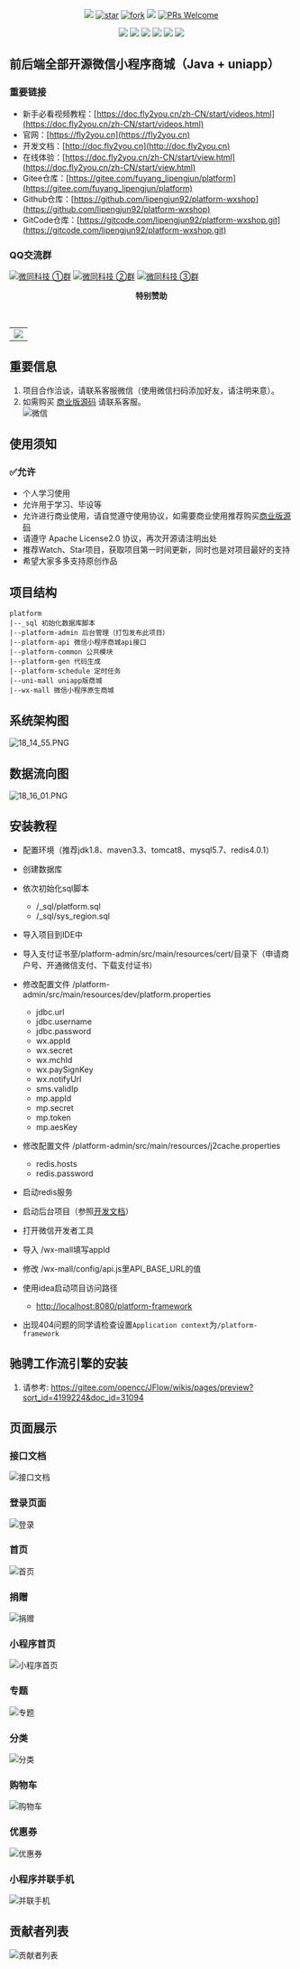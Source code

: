 <p align="center">
 <a target="_blank" href="https://gitee.com/fuyang_lipengjun/platform/blob/master/LICENSE"><img src="https://img.shields.io/github/license/lipengjun92/platform-wxshop"/></a>
 <a href='https://gitee.com/fuyang_lipengjun/platform/stargazers'><img src='https://gitee.com/fuyang_lipengjun/platform/badge/star.svg?theme=gvp' alt='star'/></a>
 <a href='https://gitee.com/fuyang_lipengjun/platform/members'><img src='https://gitee.com/fuyang_lipengjun/platform/badge/fork.svg?theme=gvp' alt='fork'/></a>
 <a target="_blank" href="https://gitee.com/fuyang_lipengjun/platform/contributors?ref=master"><img src="https://img.shields.io/badge/dynamic/json?url=https%3A%2F%2Fgitee.com%2Ffuyang_lipengjun%2Fplatform%2Fcontributors_count%3Fref%3Dmaster&query=contributors_count&label=Contributors&color=green"/></a>
 <a target="_blank" href="http://makeapullrequest.com"><img src="https://img.shields.io/badge/PRs-welcome-brightgreen.svg?style=flat-square" alt="PRs Welcome" title="PRs Welcome"></a>
</p>
<p align="center">
 <img src="https://img.shields.io/github/languages/count/lipengjun92/platform-wxshop?color=red"/>
 <img src="https://img.shields.io/badge/Java-11-blue.svg"/>
 <img src="https://img.shields.io/badge/SpringMVC-4.3.30.RELEASE-blue.svg"/>
 <img src="https://img.shields.io/badge/MyBatisPlus-3.5.3-blue.svg"/>
 <img src="https://img.shields.io/badge/weixin%20java-4.5.0-blue.svg"/>
 <img src="https://img.shields.io/badge/MySQL-8.0-blue.svg"/>
</p>

## 前后端全部开源微信小程序商城（Java + uniapp）

### 重要链接
- 新手必看视频教程：[https://doc.fly2you.cn/zh-CN/start/videos.html](https://doc.fly2you.cn/zh-CN/start/videos.html)
- 官网：[https://fly2you.cn](https://fly2you.cn)
- 开发文档：[http://doc.fly2you.cn](http://doc.fly2you.cn)
- 在线体验：[https://doc.fly2you.cn/zh-CN/start/view.html](https://doc.fly2you.cn/zh-CN/start/view.html)
- Gitee仓库：[https://gitee.com/fuyang_lipengjun/platform](https://gitee.com/fuyang_lipengjun/platform)
- Github仓库：[https://github.com/lipengjun92/platform-wxshop](https://github.com/lipengjun92/platform-wxshop)
- GitCode仓库：[https://gitcode.com/lipengjun92/platform-wxshop.git](https://gitcode.com/lipengjun92/platform-wxshop.git)

### QQ交流群
<a target="_blank" href="https://qm.qq.com/cgi-bin/qm/qr?k=NI1TX8jkEeRITDnYv-oZ-9onMwNN9MNs&jump_from=webapi&authKey=a/L8SQ0vmI4X9Vomv7JK8Z3t94OxROqmNUW8gUGsldCHpcbd7db26DVB410gNhZv"><img border="0" src="https://img.shields.io/badge/点击加入-66502035-green.svg" alt="微同科技 ①群" title="微同科技 ①群"></a>
<a target="_blank" href="https://qm.qq.com/cgi-bin/qm/qr?k=qB5gb43KlRIN-5dsIstw-gljfwD-LxDt&jump_from=webapi&authKey=Ua6s5QIIHy9Gf7Df/h1w93wBqaJax3hBPzUmREwDU31H7TMWO5pAh2ua9Bw9z231"><img border="0" src="https://img.shields.io/badge/点击加入-870579539-green.svg" alt="微同科技 ②群" title="微同科技 ②群"></a>
<a target="_blank" href="https://qm.qq.com/cgi-bin/qm/qr?k=21agOH-MqJLZ5YqxNb-sBcPCB5PTl7XH&jump_from=webapi&authKey=hV6jd0tppJqvTWE/iSEHwLJg5EsTaz/aY/1bj8gWg4giQ4JdDEzYiK12F+u1TnuZ"><img border="0" src="https://img.shields.io/badge/点击加入-151602347-green.svg" alt="微同科技 ③群" title="微同科技 ③群"></a>

<p align="center">
  <b>特别赞助</b>
</p>
<br/>
<table align="center" cellspacing="0" cellpadding="0">
  <tbody>
    <tr>
      <td align="center" valign="middle" colspan="3">
	      <a href="http://www.ccflow.org/?from=fuyang_lipengjun" target="_blank">
					<img src="https://platform-wxmall-1251990035.cos.ap-shanghai.myqcloud.com/ccflow.png">
				</a>
      </td>
    </tr>
  </tbody>
</table>

## 重要信息
1. 项目合作洽谈，请联系客服微信（使用微信扫码添加好友，请注明来意）。
2. 如需购买 [商业版源码](https://fly2you.cn/ma.html) 请联系客服。<br>
![](https://platform-wxmall.oss-cn-beijing.aliyuncs.com/image/2023_09_20/11_33_59.png "微信")

## 使用须知
### ✅允许
- 个人学习使用
- 允许用于学习、毕设等
- 允许进行商业使用，请自觉遵守使用协议，如需要商业使用推荐购买[商业版源码](https://fly2you.cn/ma.html)
- 请遵守 Apache License2.0 协议，再次开源请注明出处
- 推荐Watch、Star项目，获取项目第一时间更新，同时也是对项目最好的支持
- 希望大家多多支持原创作品

## 项目结构
~~~
platform
|--_sql 初始化数据库脚本
|--platform-admin 后台管理（打包发布此项目）
|--platform-api 微信小程序商城api接口
|--platform-common 公共模块
|--platform-gen 代码生成
|--platform-schedule 定时任务
|--uni-mall uniapp版商城
|--wx-mall 微信小程序原生商城
~~~

## 系统架构图
![18_14_55.PNG](https://platform-wxmall.oss-cn-beijing.aliyuncs.com/image/2023_10_19/18_14_55.png)

## 数据流向图
![18_16_01.PNG](https://platform-wxmall.oss-cn-beijing.aliyuncs.com/image/2023_10_19/18_16_01.png)

## 安装教程

* 配置环境（推荐jdk1.8、maven3.3、tomcat8、mysql5.7、redis4.0.1）
* 创建数据库
* 依次初始化sql脚本 
    * /_sql/platform.sql
    * /_sql/sys_region.sql

* 导入项目到IDE中
* 导入支付证书至/platform-admin/src/main/resources/cert/目录下（申请商户号、开通微信支付、下载支付证书）
* 修改配置文件 /platform-admin/src/main/resources/dev/platform.properties
    * jdbc.url
    * jdbc.username
    * jdbc.password
    * wx.appId
    * wx.secret
    * wx.mchId
    * wx.paySignKey
    * wx.notifyUrl
    * sms.validIp
    * mp.appId
    * mp.secret
    * mp.token
    * mp.aesKey
* 修改配置文件 /platform-admin/src/main/resources/j2cache.properties
    * redis.hosts
    * redis.password
* 启动redis服务
* 启动后台项目（参照<a href="https://doc.fly2you.cn/zh-CN/start/02.html#%E6%9C%AC%E5%9C%B0%E9%83%A8%E7%BD%B2">开发文档</a>）
* 打开微信开发者工具
* 导入 /wx-mall填写appId
* 修改 /wx-mall/config/api.js里API_BASE_URL的值
* 使用idea启动项目访问路径
    * [http://localhost:8080/platform-framework](http://localhost:8080/platform-framework)
* 出现404问题的同学请检查设置`Application context`为`/platform-framework`

## 驰骋工作流引擎的安装
   1. 请参考: https://gitee.com/opencc/JFlow/wikis/pages/preview?sort_id=4199224&doc_id=31094
   
## 页面展示
### 接口文档
![](https://platform-wxmall.oss-cn-beijing.aliyuncs.com/image/2023_09_20/15_06_39.png "接口文档")
### 登录页面
![](https://platform-wxmall.oss-cn-beijing.aliyuncs.com/upload/20180708/login.png "登录")
### 首页
![](https://platform-wxmall.oss-cn-beijing.aliyuncs.com/upload/20180708/index.png "首页")
### 捐赠
![](https://platform-wxmall.oss-cn-beijing.aliyuncs.com/upload/20180727/4.png "捐赠")
### 小程序首页
![](https://platform-wxmall.oss-cn-beijing.aliyuncs.com/upload/20180727/5.png "小程序首页")
### 专题
![](https://platform-wxmall.oss-cn-beijing.aliyuncs.com/upload/20180727/6.png "专题")
### 分类
![](https://platform-wxmall.oss-cn-beijing.aliyuncs.com/upload/20180727/7.png "分类")
### 购物车
![](https://platform-wxmall.oss-cn-beijing.aliyuncs.com/upload/20180727/8.png "购物车")
### 优惠券
![](https://platform-wxmall.oss-cn-beijing.aliyuncs.com/upload/20180727/10.png "优惠券")
### 小程序并联手机
![](https://platform-wxmall.oss-cn-beijing.aliyuncs.com/upload/20180727/11.png "并联手机")

## 贡献者列表
![](https://platform-wxmall.oss-cn-beijing.aliyuncs.com/image/2023_09_20/12_11_57.png "贡献者列表")
